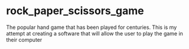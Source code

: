 # rock_paper_scissors_game
The popular hand game that has been played for centuries. This is my attempt at creating a software that will allow the user to play the game in their computer
